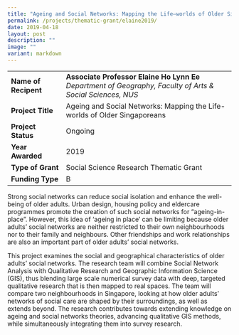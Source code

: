 ```yaml
---
title: "Ageing and Social Networks: Mapping the Life–worlds of Older Singaporeans"
permalink: /projects/thematic-grant/elaine2019/
date: 2019-04-18
layout: post
description: ""
image: ""
variant: markdown
---
```

|  |  |
|---|---|
| **Name of Recipent** | **Associate Professor Elaine Ho Lynn Ee**<br>_Department of Geography, Faculty of Arts &amp; Social Sciences, NUS_ |
| **Project Title** | Ageing and Social Networks: Mapping the Life-worlds of Older Singaporeans |
| **Project Status** | Ongoing |
| **Year Awarded** | 2019 |
| **Type of Grant** | Social Science Research Thematic Grant |
|**Funding Type** | B |

Strong social networks can reduce social isolation and enhance the well-being of older adults. Urban design, housing policy and eldercare programmes promote the creation of such social networks for “ageing-in-place”. However, this idea of ‘ageing in place’ can be limiting because older adults’ social networks are neither restricted to their own neighbourhoods nor to their family and neighbours. Other friendships and work relationships are also an important part of older adults’ social networks.  
  
This project examines the social and geographical characteristics of older adults’ social networks. The research team will combine Social Network Analysis with Qualitative Research and Geographic Information Science (GIS), thus blending large scale numerical survey data with deep, targeted qualitative research that is then mapped to real spaces. The team will compare two neighbourhoods in Singapore, looking at how older adults’ networks of social care are shaped by their surroundings, as well as extends beyond. The research contributes towards extending knowledge on ageing and social networks theories, advancing qualitative GIS methods, while simultaneously integrating them into survey research.